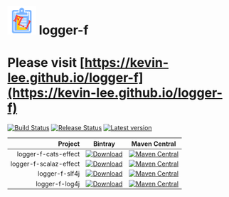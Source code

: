 # ![LoggerF Logo](https://raw.githubusercontent.com/Kevin-Lee/logger-f/main/website/static/img/logger-f-logo-64x64.png) logger-f

# Please visit [https://kevin-lee.github.io/logger-f](https://kevin-lee.github.io/logger-f)

[![Build Status](https://github.com/Kevin-Lee/logger-f/workflows/Build%20All/badge.svg)](https://github.com/Kevin-Lee/logger-f/actions?workflow=Build+All)
[![Release Status](https://github.com/Kevin-Lee/logger-f/workflows/Release/badge.svg)](https://github.com/Kevin-Lee/logger-f/actions?workflow=Release)
[![Latest version](https://index.scala-lang.org/kevin-lee/logger-f/latest.svg)](https://index.scala-lang.org/kevin-lee/logger-f)

| Project | Bintray | Maven Central |
| ------: | ------- | ------------- |
| logger-f-cats-effect | [![Download](https://api.bintray.com/packages/kevinlee/maven/logger-f-cats-effect/images/download.svg)](https://bintray.com/kevinlee/maven/logger-f-cats-effect/_latestVersion) | [![Maven Central](https://maven-badges.herokuapp.com/maven-central/io.kevinlee/logger-f-cats-effect_2.13/badge.svg)](https://search.maven.org/artifact/io.kevinlee/logger-f-cats-effect_2.13) |
| logger-f-scalaz-effect | [![Download](https://api.bintray.com/packages/kevinlee/maven/logger-f-scalaz-effect/images/download.svg)](https://bintray.com/kevinlee/maven/logger-f-scalaz-effect/_latestVersion) | [![Maven Central](https://maven-badges.herokuapp.com/maven-central/io.kevinlee/logger-f-scalaz-effect_2.13/badge.svg)](https://search.maven.org/artifact/io.kevinlee/logger-f-scalaz-effect_2.13) |
| logger-f-slf4j | [![Download](https://api.bintray.com/packages/kevinlee/maven/logger-f-slf4j/images/download.svg)](https://bintray.com/kevinlee/maven/logger-f-slf4j/_latestVersion) | [![Maven Central](https://maven-badges.herokuapp.com/maven-central/io.kevinlee/logger-f-slf4j_2.13/badge.svg)](https://search.maven.org/artifact/io.kevinlee/logger-f-slf4j_2.13) |
| logger-f-log4j | [![Download](https://api.bintray.com/packages/kevinlee/maven/logger-f-log4j/images/download.svg)](https://bintray.com/kevinlee/maven/logger-f-log4j/_latestVersion) | [![Maven Central](https://maven-badges.herokuapp.com/maven-central/io.kevinlee/logger-f-log4j_2.13/badge.svg)](https://search.maven.org/artifact/io.kevinlee/logger-f-log4j_2.13) |

